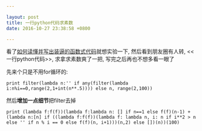```yaml
---

layout: post
title: 一行python代码求素数
date: 2016-10-27 23:38:58 +0800

---
```


看了[如何读懂并写出装逼的函数式代码](http://coolshell.cn/articles/17524.html)就想实验一下, 然后看到朋友圈有人转, <<一行python代码>>, 求拿求素数爽了一把, 写完之后再也不想多看一眼了

先来个只是不用for循环的:

    print filter(lambda n:'' if any(filter(lambda i:n%i==0,range(2,1+int(n**.5)))) else n, range(2,100)) 

然后**增加一点细节**把filter去掉

    print (lambda f:f(f))(lambda f:lambda n: [] if n==1 else f(f)(n-1) + (lambda n:[n] if ((lambda f:f(f))(lambda f: lambda n, i: n if i**2 > n else '' if n % i == 0 else f(f)(n, i+1)))(n,2) else [])(n))(100)
